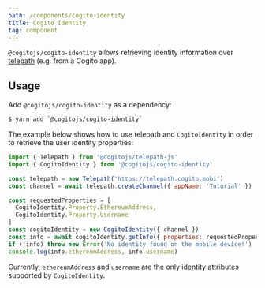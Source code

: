 ```yaml
---
path: /components/cogito-identity
title: Cogito Identity
tag: component
---
```


`@cogitojs/cogito-identity` allows retrieving identity information over [telepath] (e.g. from a Cogito app).

## Usage

Add `@cogitojs/cogito-identity` as a dependency:

```bash
$ yarn add `@cogitojs/cogito-identity`
```

The example below shows how to use telepath and `CogitoIdentity` in order to retrieve the user identity properties:

```javascript
import { Telepath } from '@cogitojs/telepath-js'
import { CogitoIdentity } from '@cogitojs/cogito-identity'

const telepath = new Telepath('https://telepath.cogito.mobi')
const channel = await telepath.createChannel({ appName: 'Tutorial' })

const requestedProperties = [
  CogitoIdentity.Property.EthereumAddress,
  CogitoIdentity.Property.Username
]
const cogitoIdentity = new CogitoIdentity({ channel })
const info = await cogitoIdentity.getInfo({ properties: requestedProperties })
if (!info) throw new Error('No identity found on the mobile device!')
console.log(info.ethereumAddress, info.username)
```

Currently, `ethereumAddress` and `username` are the only identity attributes supported
by `CogitoIdentity`.

[telepath]: /components/telepath-js

